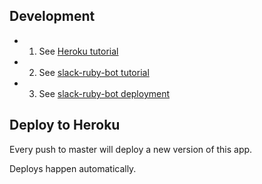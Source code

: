 ## Development

* 1) See [Heroku tutorial](https://devcenter.heroku.com/articles/getting-started-with-ruby#introduction)
* 2) See [slack-ruby-bot tutorial](https://github.com/slack-ruby/slack-ruby-bot/blob/master/TUTORIAL.md)
* 3) See [slack-ruby-bot deployment](https://github.com/slack-ruby/slack-ruby-bot/blob/master/DEPLOYMENT.md)

## Deploy to Heroku

Every push to master will deploy a new version of this app.

Deploys happen automatically.
